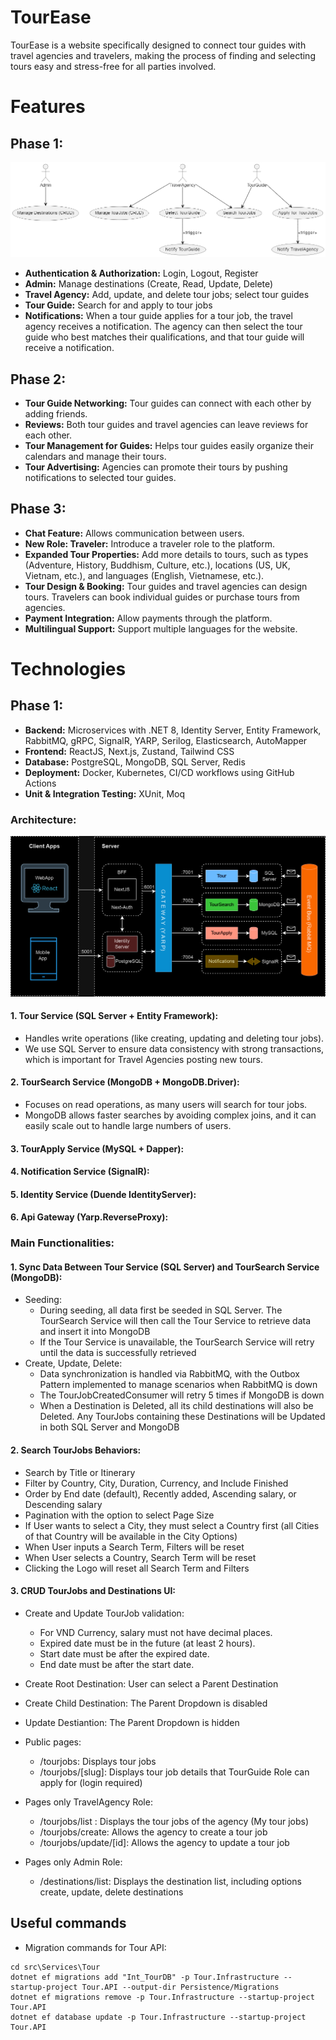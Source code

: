 # TourEase
TourEase is a website specifically designed to connect tour guides with travel agencies and travelers, making the process of finding and selecting tours easy and stress-free for all parties involved.

# Features

## Phase 1:
![usecases](./resources/usecases.png "Use cases")
- **Authentication & Authorization:** Login, Logout, Register
- **Admin:** Manage destinations (Create, Read, Update, Delete)
- **Travel Agency:** Add, update, and delete tour jobs; select tour guides
- **Tour Guide:** Search for and apply to tour jobs
- **Notifications:** When a tour guide applies for a tour job, the travel agency receives a notification. The agency can then select the tour guide who best matches their qualifications, and that tour guide will receive a notification.

## Phase 2:
- **Tour Guide Networking:** Tour guides can connect with each other by adding friends.
- **Reviews:** Both tour guides and travel agencies can leave reviews for each other.
- **Tour Management for Guides:** Helps tour guides easily organize their calendars and manage their tours.
- **Tour Advertising:** Agencies can promote their tours by pushing notifications to selected tour guides.

## Phase 3:
- **Chat Feature:** Allows communication between users.
- **New Role: Traveler:** Introduce a traveler role to the platform.
- **Expanded Tour Properties:** Add more details to tours, such as types (Adventure, History, Buddhism, Culture, etc.), locations (US, UK, Vietnam, etc.), and languages (English, Vietnamese, etc.).
- **Tour Design & Booking:** Tour guides and travel agencies can design tours. Travelers can book individual guides or purchase tours from agencies.
- **Payment Integration:** Allow payments through the platform.
- **Multilingual Support:** Support multiple languages for the website.

# Technologies

## Phase 1:
- **Backend:** Microservices with .NET 8, Identity Server, Entity Framework, RabbitMQ, gRPC, SignalR, YARP, Serilog, Elasticsearch, AutoMapper
- **Frontend:** ReactJS, Next.js, Zustand, Tailwind CSS
- **Database:** PostgreSQL, MongoDB, SQL Server, Redis
- **Deployment:** Docker, Kubernetes, CI/CD workflows using GitHub Actions
- **Unit & Integration Testing:** XUnit, Moq

### Architecture:
![diagram](./resources/tourease-diagram.png "Diagram")
#### 1. Tour Service (SQL Server + Entity Framework):
- Handles write operations (like creating, updating and deleting tour jobs).
- We use SQL Server to ensure data consistency with strong transactions, which is important for Travel Agencies posting new tours.

#### 2. TourSearch Service (MongoDB + MongoDB.Driver):
- Focuses on read operations, as many users will search for tour jobs.
- MongoDB allows faster searches by avoiding complex joins, and it can easily scale out to handle large numbers of users.

#### 3. TourApply Service (MySQL + Dapper):

#### 4. Notification Service (SignalR):

#### 5. Identity Service (Duende IdentityServer):

#### 6. Api Gateway (Yarp.ReverseProxy):


### Main Functionalities:
#### 1. Sync Data Between Tour Service (SQL Server) and TourSearch Service (MongoDB):
- Seeding:
	- During seeding, all data first be seeded in SQL Server. The TourSearch Service will then call the Tour Service to retrieve data and insert it into MongoDB
	- If the Tour Service is unavailable, the TourSearch Service will retry until the data is successfully retrieved
- Create, Update, Delete:
	- Data synchronization is handled via RabbitMQ, with the Outbox Pattern implemented to manage scenarios when RabbitMQ is down
	- The TourJobCreatedConsumer will retry 5 times if MongoDB is down
	- When a Destination is Deleted, all its child destinations will also be Deleted. Any TourJobs containing these Destinations will be Updated in both SQL Server and MongoDB

#### 2. Search TourJobs Behaviors:
- Search by Title or Itinerary
- Filter by Country, City, Duration, Currency, and Include Finished
- Order by End date (default), Recently added, Ascending salary, or Descending salary
- Pagination with the option to select Page Size
- If User wants to select a City, they must select a Country first (all Cities of that Country will be available in the City Options)
- When User inputs a Search Term, Filters will be reset
- When User selects a Country, Search Term will be reset
- Clicking the Logo will reset all Search Term and Filters

#### 3. CRUD TourJobs and Destinations UI:
- Create and Update TourJob validation:
	- For VND Currency, salary must not have decimal places.
	- Expired date must be in the future (at least 2 hours).
	- Start date must be after the expired date.
	- End date must be after the start date.
- Create Root Destination: User can select a Parent Destination
- Create Child Destination: The Parent Dropdown is disabled
- Update Destiantion: The Parent Dropdown is hidden

- Public pages:
	- /tourjobs: Displays tour jobs
	- /tourjobs/[slug]: Displays tour job details that TourGuide Role can apply for (login required)
- Pages only TravelAgency Role: 
	- /tourjobs/list : Displays the tour jobs of the agency (My tour jobs)
	- /tourjobs/create: Allows the agency to create a tour job
	- /tourjobs/update/[id]: Allows the agency to update a tour job
- Pages only Admin Role:
	- /destinations/list: Displays the destination list, including options create, update, delete destinations


## Useful commands
- Migration commands for Tour API:
```
cd src\Services\Tour
dotnet ef migrations add "Int_TourDB" -p Tour.Infrastructure --startup-project Tour.API --output-dir Persistence/Migrations
dotnet ef migrations remove -p Tour.Infrastructure --startup-project Tour.API
dotnet ef database update -p Tour.Infrastructure --startup-project Tour.API
```